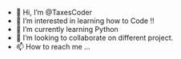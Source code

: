 - 👋 Hi, I’m @TaxesCoder
- 👀 I’m interested in learning how to Code !!
- 🌱 I’m currently learning Python
- 💞️ I’m looking to collaborate on different project.
- 📫 How to reach me ...

<!---
TaxesCoder/TaxesCoder is a ✨ special ✨ repository because its `README.md` (this file) appears on your GitHub profile.
You can click the Preview link to take a look at your changes.
--->
